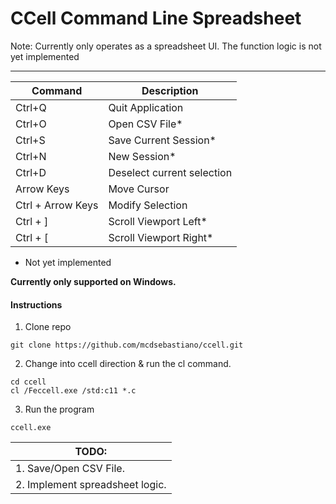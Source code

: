 # CCell Command Line Spreadsheet

Note: Currently only operates as a spreadsheet UI. 
The function logic is not yet implemented

----
| Command | Description |
| ---- | ---- |
| Ctrl+Q | Quit Application |
| Ctrl+O | Open CSV File* |
| Ctrl+S | Save Current Session* | 
| Ctrl+N | New Session* | 
| Ctrl+D | Deselect current selection |
| Arrow Keys | Move Cursor | 
| Ctrl + Arrow Keys | Modify Selection |
| Ctrl + ] | Scroll Viewport Left* |  
| Ctrl + [ | Scroll Viewport Right* |

* Not yet implemented

**Currently only supported on Windows.**

#### Instructions
1. Clone repo
```
git clone https://github.com/mcdsebastiano/ccell.git
```
2. Change into ccell direction & run the cl command.
```
cd ccell
cl /Feccell.exe /std:c11 *.c 
```
3. Run the program
```
ccell.exe
```


| TODO: |
|----|
| 1. Save/Open CSV File. |
| 2. Implement spreadsheet logic. |



